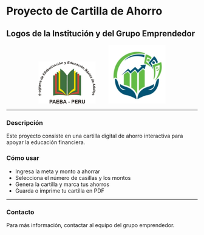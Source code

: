# Proyecto de Cartilla de Ahorro

## Logos de la Institución y del Grupo Emprendedor

<p align="center">
  <img src="Images/logo_institucion.jpg" alt="Logo Institución" width="150" style="margin-right: 30px;" />
  <img src="Images/logo_empresa.png" alt="Logo Grupo Emprendedor" width="150" />
</p>

---

### Descripción

Este proyecto consiste en una cartilla digital de ahorro interactiva para apoyar la educación financiera.

### Cómo usar

- Ingresa la meta y monto a ahorrar  
- Selecciona el número de casillas y los montos  
- Genera la cartilla y marca tus ahorros  
- Guarda o imprime tu cartilla en PDF

---

### Contacto

Para más información, contactar al equipo del grupo emprendedor.
